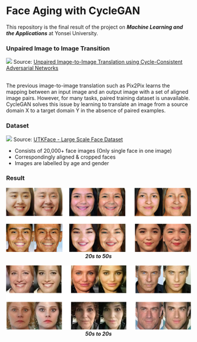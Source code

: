 # Face Aging with CycleGAN
This repository is the final result of the project on <B><I>Machine Learning and the Applications</I></B> at Yonsei University.

### Unpaired Image to Image Transition
<img src="https://junyanz.github.io/CycleGAN/images/teaser_high_res.jpg">
Source: <a href="https://junyanz.github.io/CycleGAN/" target="_blank">Unpaired Image-to-Image Translation using Cycle-Consistent Adversarial Networks</a>

<br>The previous image-to-image translation such as Pix2Pix learns the mapping between an input image and an output image with a set of aligned image pairs. However, for many tasks, paired training dataset is unavailable. CycleGAN solves this issue by learning to translate an image from a source domain X to a target domain Y in the absence of paired examples.

### Dataset
<img src="https://susanqq.github.io/UTKFace/icon/logoWall2.jpg" width="500">
Source: <a href="https://susanqq.github.io/UTKFace/" target="_blank">UTKFace - Large Scale Face Dataset</a>

* Consists of 20,000+ face images (Only single face in one image)
* Correspondingly aligned & cropped faces
* Images are labelled by age and gender


### Result


<p align="center">
  <img src="./datasets/face/20s_to_50s.png" width="700"><br>
  <b><I>20s to 50s</I></b>
  <br><br>
  <img src="./datasets/face/50s_to_20s.png" width="700"><br>
  <b><I>50s to 20s</I></b>
</p>

